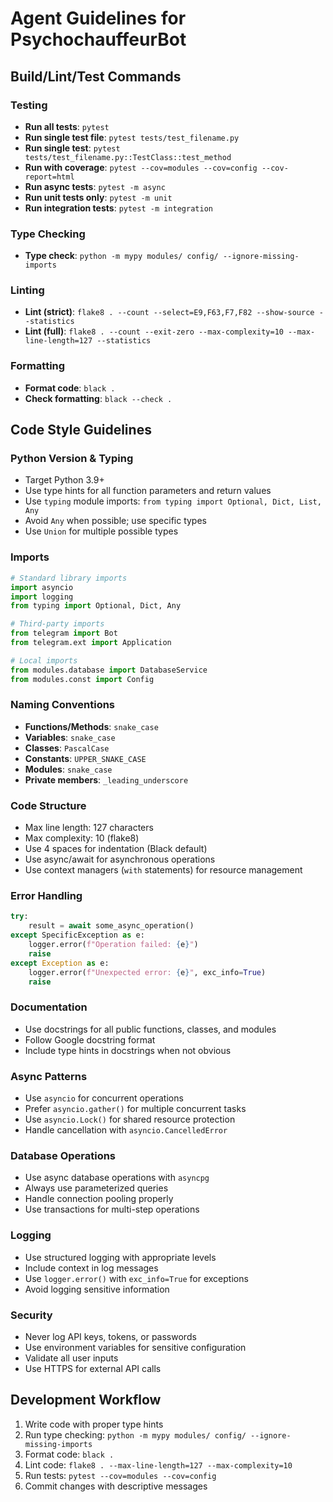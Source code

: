 # Agent Guidelines for PsychochauffeurBot

## Build/Lint/Test Commands

### Testing
- **Run all tests**: `pytest`
- **Run single test file**: `pytest tests/test_filename.py`
- **Run single test**: `pytest tests/test_filename.py::TestClass::test_method`
- **Run with coverage**: `pytest --cov=modules --cov=config --cov-report=html`
- **Run async tests**: `pytest -m async`
- **Run unit tests only**: `pytest -m unit`
- **Run integration tests**: `pytest -m integration`

### Type Checking
- **Type check**: `python -m mypy modules/ config/ --ignore-missing-imports`

### Linting
- **Lint (strict)**: `flake8 . --count --select=E9,F63,F7,F82 --show-source --statistics`
- **Lint (full)**: `flake8 . --count --exit-zero --max-complexity=10 --max-line-length=127 --statistics`

### Formatting
- **Format code**: `black .`
- **Check formatting**: `black --check .`

## Code Style Guidelines

### Python Version & Typing
- Target Python 3.9+
- Use type hints for all function parameters and return values
- Use `typing` module imports: `from typing import Optional, Dict, List, Any`
- Avoid `Any` when possible; use specific types
- Use `Union` for multiple possible types

### Imports
```python
# Standard library imports
import asyncio
import logging
from typing import Optional, Dict, Any

# Third-party imports
from telegram import Bot
from telegram.ext import Application

# Local imports
from modules.database import DatabaseService
from modules.const import Config
```

### Naming Conventions
- **Functions/Methods**: `snake_case`
- **Variables**: `snake_case`
- **Classes**: `PascalCase`
- **Constants**: `UPPER_SNAKE_CASE`
- **Modules**: `snake_case`
- **Private members**: `_leading_underscore`

### Code Structure
- Max line length: 127 characters
- Max complexity: 10 (flake8)
- Use 4 spaces for indentation (Black default)
- Use async/await for asynchronous operations
- Use context managers (`with` statements) for resource management

### Error Handling
```python
try:
    result = await some_async_operation()
except SpecificException as e:
    logger.error(f"Operation failed: {e}")
    raise
except Exception as e:
    logger.error(f"Unexpected error: {e}", exc_info=True)
    raise
```

### Documentation
- Use docstrings for all public functions, classes, and modules
- Follow Google docstring format
- Include type hints in docstrings when not obvious

### Async Patterns
- Use `asyncio` for concurrent operations
- Prefer `asyncio.gather()` for multiple concurrent tasks
- Use `asyncio.Lock()` for shared resource protection
- Handle cancellation with `asyncio.CancelledError`

### Database Operations
- Use async database operations with `asyncpg`
- Always use parameterized queries
- Handle connection pooling properly
- Use transactions for multi-step operations

### Logging
- Use structured logging with appropriate levels
- Include context in log messages
- Use `logger.error()` with `exc_info=True` for exceptions
- Avoid logging sensitive information

### Security
- Never log API keys, tokens, or passwords
- Use environment variables for sensitive configuration
- Validate all user inputs
- Use HTTPS for external API calls

## Development Workflow

1. Write code with proper type hints
2. Run type checking: `python -m mypy modules/ config/ --ignore-missing-imports`
3. Format code: `black .`
4. Lint code: `flake8 . --max-line-length=127 --max-complexity=10`
5. Run tests: `pytest --cov=modules --cov=config`
6. Commit changes with descriptive messages